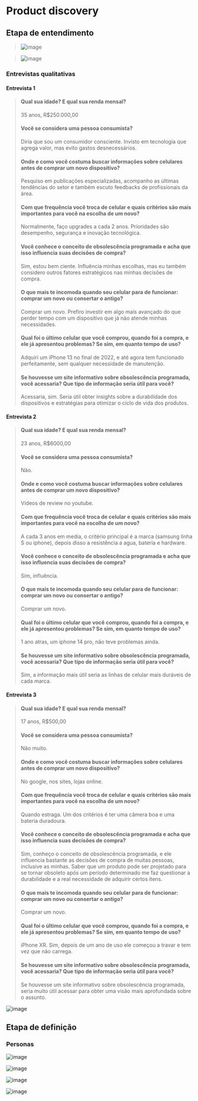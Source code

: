 # Product discovery
## Etapa de entendimento
> ![image](https://github.com/user-attachments/assets/d3d26965-f96f-48f4-968f-fc5274431071)

> ![image](https://github.com/user-attachments/assets/7eaee30c-2c83-4894-8093-49a17b1cf636)

### Entrevistas qualitativas
#### Entrevista 1
>  #### Qual sua idade? E qual sua renda mensal?
> 35 anos, R$250.000,00
> #### Você se considera uma pessoa consumista?
> Diria que sou um consumidor consciente. Invisto em tecnologia que agrega valor, mas evito gastos desnecessários.
> #### Onde e como você costuma buscar informações sobre celulares antes de comprar um novo dispositivo?
> Pesquiso em publicações especializadas, acompanho as últimas tendências do setor e também escuto feedbacks de profissionais da área.
> #### Com que frequência você troca de celular e quais critérios são mais importantes para você na escolha de um novo?
> Normalmente, faço upgrades a cada 2 anos. Prioridades são desempenho, segurança e inovação tecnológica.
> #### Você conhece o conceito de obsolescência programada e acha que isso influencia suas decisões de compra?
> Sim, estou bem ciente. Influência minhas escolhas, mas eu também considero outros fatores estratégicos nas minhas decisões de compra.
> #### O que mais te incomoda quando seu celular para de funcionar: comprar um novo ou consertar o antigo?
> Comprar um novo. Prefiro investir em algo mais avançado do que perder tempo com um dispositivo que já não atende minhas necessidades.
> #### Qual foi o último celular que você comprou, quando foi a compra, e ele já apresentou problemas? Se sim, em quanto tempo de uso?
> Adquiri um iPhone 13 no final de 2022, e até agora tem funcionado perfeitamente, sem qualquer necessidade de manutenção.
> #### Se houvesse um site informativo sobre obsolescência programada, você acessaria? Que tipo de informação seria útil para você?
> Acessaria, sim. Seria útil obter insights sobre a durabilidade dos dispositivos e estratégias para otimizar o ciclo de vida dos produtos.
>
#### Entrevista 2
>  #### Qual sua idade? E qual sua renda mensal?
> 23 anos, R$6000,00
> #### Você se considera uma pessoa consumista?
> Não.
> #### Onde e como você costuma buscar informações sobre celulares antes de comprar um novo dispositivo?
> Vídeos de review no youtube.
> #### Com que frequência você troca de celular e quais critérios são mais importantes para você na escolha de um novo?
> A cada 3 anos em media, o critério principal é a marca (samsung linha S ou iphone), depois disso a resistência a agua, bateria e hardware.
> #### Você conhece o conceito de obsolescência programada e acha que isso influencia suas decisões de compra?
> Sim, influência.
> #### O que mais te incomoda quando seu celular para de funcionar: comprar um novo ou consertar o antigo?
> Comprar um novo.
> #### Qual foi o último celular que você comprou, quando foi a compra, e ele já apresentou problemas? Se sim, em quanto tempo de uso?
> 1 ano atras, um iphone 14 pro, não teve problemas ainda.
> #### Se houvesse um site informativo sobre obsolescência programada, você acessaria? Que tipo de informação seria útil para você?
> Sim, a informação mais útil seria as linhas de celular mais duráveis de cada marca.
>
#### Entrevista 3 
>  #### Qual sua idade? E qual sua renda mensal?
> 17 anos, R$500,00
> #### Você se considera uma pessoa consumista?
> Não muito.
> #### Onde e como você costuma buscar informações sobre celulares antes de comprar um novo dispositivo?
> No google, nos sites, lojas online.
> #### Com que frequência você troca de celular e quais critérios são mais importantes para você na escolha de um novo?
> Quando estraga. Um dos critérios é ter uma câmera boa e uma bateria duradoura.
> #### Você conhece o conceito de obsolescência programada e acha que isso influencia suas decisões de compra?
> Sim, conheço o conceito de obsolescência programada, e ele influencia bastante as decisões de compra de muitas pessoas, inclusive as minhas. Saber que um produto pode ser projetado para se tornar obsoleto após um período determinado me faz questionar a durabilidade e a real necessidade de adquirir certos itens.
> #### O que mais te incomoda quando seu celular para de funcionar: comprar um novo ou consertar o antigo?
> Comprar um novo.
> #### Qual foi o último celular que você comprou, quando foi a compra, e ele já apresentou problemas? Se sim, em quanto tempo de uso?
> iPhone XR. Sim, depois de um ano de uso ele começou a travar e tem vez que não carrega.
> #### Se houvesse um site informativo sobre obsolescência programada, você acessaria? Que tipo de informação seria útil para você?
> Se houvesse um site informativo sobre obsolescência programada, seria muito útil acessar para obter uma visão mais aprofundada sobre o assunto.

![image](https://github.com/user-attachments/assets/150bfb59-4c3f-410b-a5d2-6b9e4f56ef81)

## Etapa de definição

### Personas
![image](https://github.com/user-attachments/assets/3cac29bc-2b82-4733-8b59-80111bc14f98)

![image](https://github.com/user-attachments/assets/94651bf1-20c3-4910-9947-63df1770cf47)

![image](https://github.com/user-attachments/assets/8b1b9bab-6838-4c12-ad6f-7160ab7f3ad3)

![image](https://github.com/user-attachments/assets/4512b72d-70ee-4c86-94ab-91ed50e40430)

